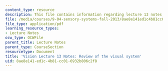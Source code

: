 ```yaml
---
content_type: resource
description: This file contains information regarding lecture 13 notes.
file: /media/courses/9-04-sensory-systems-fall-2013/8ae8e141ed1c4b81cc016932b806c2f8_MIT9_04F13_Vis13.pdf
file_type: application/pdf
learning_resource_types:
- Lecture Notes
ocw_type: OCWFile
parent_title: Lecture Notes
parent_type: CourseSection
resourcetype: Document
title: 'Vision Lecture 13 Notes: Review of the visual system'
uid: 8ae8e141-ed1c-4b81-cc01-6932b806c2f8
---
```

